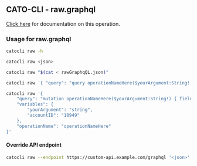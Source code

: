 
## CATO-CLI - raw.graphql
[Click here](https://api.catonetworks.com/documentation/) for documentation on this operation.

### Usage for raw.graphql

```bash
catocli raw -h

catocli raw <json>

catocli raw "$(cat < rawGraphqQL.json)"

catocli raw '{ "query": "query operationNameHere($yourArgument:String!) { field1 field2 }", "variables": { "yourArgument": "string", "accountID": "10949" }, "operationName": "operationNameHere" } '

catocli raw '{
    "query": "mutation operationNameHere($yourArgument:String!) { field1 field2 }",
    "variables": {
        "yourArgument": "string",
        "accountID": "10949"
    },
    "operationName": "operationNameHere"
}'
```

#### Override API endpoint

```bash
catocli raw --endpoint https://custom-api.example.com/graphql '<json>'
```

